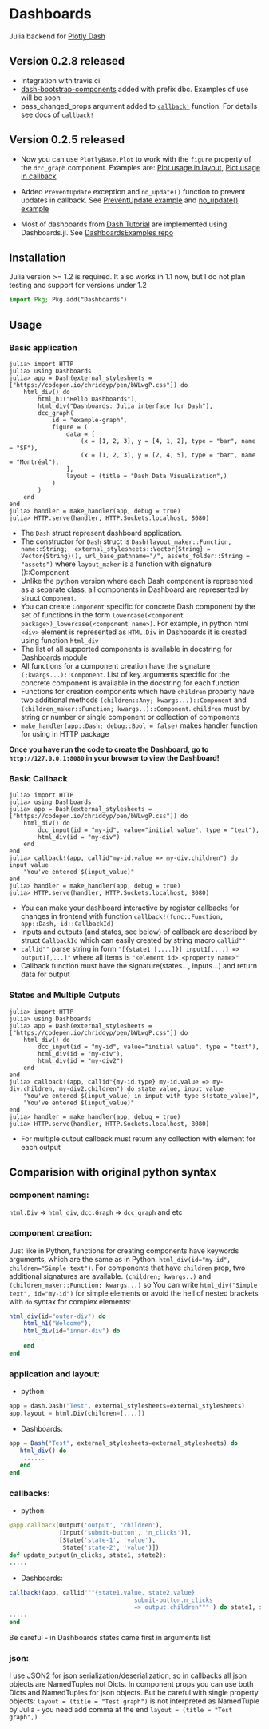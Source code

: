# Dashboards

Julia backend for [Plotly Dash](https://github.com/plotly/dash)

## Version 0.2.8 released

* Integration with travis ci
* [dash-bootstrap-components](https://github.com/facultyai/dash-bootstrap-components) added with prefix dbc. Examples of use will be soon
* pass_changed_props argument added to [`callback!`](@ref) function. For details see docs of [`callback!`](@ref)

## Version 0.2.5 released

* Now you can use `PlotlyBase.Plot` to work with the `figure` property of the `dcc_graph` component. Examples are: [Plot usage in layout](https://github.com/waralex/DashboardsExamples/blob/master/dash_tutorial/2_dash_layout_4.jl), [Plot usage in callback](https://github.com/waralex/DashboardsExamples/blob/master/dash_tutorial/3_basic_dash_callbacks_2.jl)

* Added `PreventUpdate` exception and `no_update()` function to prevent updates in callback. See [PreventUpdate example](https://github.com/waralex/DashboardsExamples/blob/master/dash_tutorial/4_state_and_prevent_update_3.jl) and [no_update() example](https://github.com/waralex/DashboardsExamples/blob/master/dash_tutorial/4_state_and_prevent_update_3.jl)

* Most of dashboards from [Dash Tutorial](https://dash.plot.ly/) are implemented using Dashboards.jl. See [DashboardsExamples repo](https://github.com/waralex/DashboardsExamples)

## Installation

Julia version >= 1.2 is required.
It also works in 1.1 now, but I do not plan testing and support for versions under 1.2

```julia
import Pkg; Pkg.add("Dashboards")
```

## Usage

### Basic application

```jldoctest
julia> import HTTP
julia> using Dashboards
julia> app = Dash(external_stylesheets = ["https://codepen.io/chriddyp/pen/bWLwgP.css"]) do
    html_div() do
        html_h1("Hello Dashboards"),
        html_div("Dashboards: Julia interface for Dash"),
        dcc_graph(
            id = "example-graph",
            figure = (
                data = [
                    (x = [1, 2, 3], y = [4, 1, 2], type = "bar", name = "SF"),
                    (x = [1, 2, 3], y = [2, 4, 5], type = "bar", name = "Montréal"),
                ],
                layout = (title = "Dash Data Visualization",)
            )
        )
    end
end
julia> handler = make_handler(app, debug = true)
julia> HTTP.serve(handler, HTTP.Sockets.localhost, 8080)
```

* The `Dash` struct represent dashboard application.
* The constructor for `Dash` struct is ``Dash(layout_maker::Function, name::String;  external_stylesheets::Vector{String} = Vector{String}(), url_base_pathname="/", assets_folder::String = "assets")`` where `layout_maker` is a function with signature ()::Component
* Unlike the python version where each Dash component is represented as a separate class, all components in Dashboard are represented by struct `Component`.
* You can create `Component` specific for concrete Dash component by the set of functions in the form ``lowercase(<component package>)_lowercase(<component name>)``. For example, in python html `<div>` element is represented as `HTML.Div` in Dashboards it is created using function `html_div`
* The list of all supported components is available in docstring for Dashboards module
* All functions for a component creation have the signature `(;kwargs...)::Component`. List of key arguments specific for the concrete component is available in the docstring for each function
* Functions for creation components which have `children` property have two additional methods ``(children::Any; kwargs...)::Component`` and ``(children_maker::Function; kwargs..)::Component``. `children` must by string or number or single component or collection of components
* ``make_handler(app::Dash; debug::Bool = false)`` makes handler function for using in HTTP package

__Once you have run the code to create the Dashboard, go to `http://127.0.0.1:8080` in your browser to view the Dashboard!__

### Basic Callback

```jldoctest
julia> import HTTP
julia> using Dashboards
julia> app = Dash(external_stylesheets = ["https://codepen.io/chriddyp/pen/bWLwgP.css"]) do
    html_div() do
        dcc_input(id = "my-id", value="initial value", type = "text"),
        html_div(id = "my-div")
    end
end
julia> callback!(app, callid"my-id.value => my-div.children") do input_value
    "You've entered $(input_value)"
end
julia> handler = make_handler(app, debug = true)
julia> HTTP.serve(handler, HTTP.Sockets.localhost, 8080)
```

* You can make your dashboard interactive by register callbacks for changes in frontend with function ``callback!(func::Function, app::Dash, id::CallbackId)``
* Inputs and outputs (and states, see below) of callback are described by struct `CallbackId` which can easily created by string macro `callid""`
* `callid""` parse string in form ``"[{state1 [,...]}] input1[,...] => output1[,...]"`` where all items is ``"<element id>.<property name>"``
* Callback function must have the signature(states..., inputs...) and return data for output

### States and Multiple Outputs

```jldoctest
julia> import HTTP
julia> using Dashboards
julia> app = Dash(external_stylesheets = ["https://codepen.io/chriddyp/pen/bWLwgP.css"]) do
    html_div() do
        dcc_input(id = "my-id", value="initial value", type = "text"),
        html_div(id = "my-div"),
        html_div(id = "my-div2")
    end
end
julia> callback!(app, callid"{my-id.type} my-id.value => my-div.children, my-div2.children") do state_value, input_value
    "You've entered $(input_value) in input with type $(state_value)",
    "You've entered $(input_value)"
end
julia> handler = make_handler(app, debug = true)
julia> HTTP.serve(handler, HTTP.Sockets.localhost, 8080)
```

* For multiple output callback must return any collection with element for each output

## Comparision with original python syntax

### component naming:

`html.Div` => `html_div`, `dcc.Graph` => `dcc_graph` and etc

### component creation:

Just like in Python, functions for creating components have keywords arguments, which are the same as in Python. ``html_div(id="my-id", children="Simple text")``.
For components that have `children` prop, two additional signatures are available. ``(children; kwargs..)`` and ``(children_maker::Function; kwargs...)`` so You can write ``html_div("Simple text", id="my-id")``  for simple elements or avoid the hell of nested brackets with `do` syntax for complex elements:

```julia
html_div(id="outer-div") do
    html_h1("Welcome"),
    html_div(id="inner-div") do
    ......
    end
end
```

### application and layout:

* python:

```python
app = dash.Dash("Test", external_stylesheets=external_stylesheets)
app.layout = html.Div(children=[....])
```

* Dashboards:

```julia
app = Dash("Test", external_stylesheets=external_stylesheets) do
   html_div() do
    ......
   end
end
```

### callbacks:

* python:

```python
@app.callback(Output('output', 'children'),
              [Input('submit-button', 'n_clicks')],
              [State('state-1', 'value'),
               State('state-2', 'value')])
def update_output(n_clicks, state1, state2):
.....
```

* Dashboards:

```julia
callback!(app, callid"""{state1.value, state2.value}
                                   submit-button.n_clicks
                                   => output.children""" ) do state1, state2, n_clicks
.....
end
```

Be careful - in Dashboards states came first in arguments list

### json:

I use JSON2 for json serialization/deserialization, so in callbacks all json objects are NamedTuples not Dicts. In component props you can use both Dicts and NamedTuples for json objects. But be careful with single property objects: `layout = (title = "Test graph")` is not interpreted as NamedTuple by Julia  - you need add comma at the end `layout = (title = "Test graph",)`
